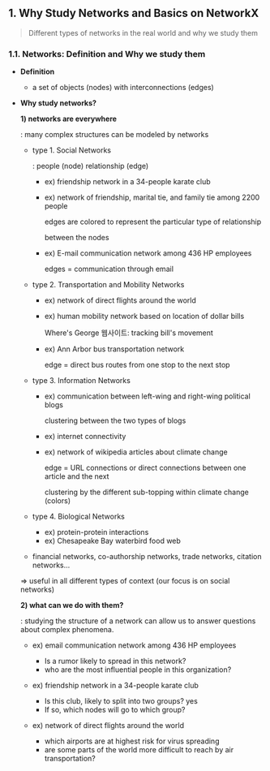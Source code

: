 ## 1. Why Study Networks and Basics on NetworkX

> Different types of networks in the real world and why we study them

### 1.1. Networks: Definition and Why we study them

- **Definition**

  - a set of objects (nodes) with interconnections (edges)

- **Why study networks?**

  **1) networks are everywhere**

  : many complex structures can be modeled by networks

  - type 1. Social Networks

    : people (node) relationship (edge)

    - ex) friendship network in a 34-people karate club

    - ex) network of friendship, marital tie, and family tie among 2200 people

      edges are colored to represent the particular type of relationship 

      between the nodes

    - ex) E-mail communication network among 436 HP employees

      edges = communication through email

  - type 2. Transportation and Mobility Networks

    - ex) network of direct flights around the world

    - ex) human mobility network based on location of dollar bills

      Where's George 웹사이트: tracking bill's movement

    - ex) Ann Arbor bus transportation network

      edge = direct bus routes from one stop to the next stop

  - type 3. Information Networks

    - ex) communication between left-wing and right-wing political blogs

      clustering between the two types of blogs

    - ex) internet connectivity

    - ex) network of wikipedia articles about climate change

      edge = URL connections or direct connections between one article and the next

      clustering by the different sub-topping within climate change (colors)

  - type 4. Biological Networks

    - ex) protein-protein interactions
    - ex) Chesapeake Bay waterbird food web

  - financial networks, co-authorship networks, trade networks, citation networks...

  => useful in all different types of context (our focus is on social networks)

  **2) what can we do with them?**

  : studying the structure of a network can allow us to answer questions about complex phenomena.

  - ex) email communication network among 436 HP employees
    - Is a rumor likely to spread in this network?
    - who are the most influential people in this organization?

  - ex) friendship network in a 34-people karate club
    - Is this club, likely to split into two groups? yes
    - If so, which nodes will go to which group?

  - ex) network of direct flights around the world
    - which airports are at highest risk for virus spreading
    - are some parts of the world more difficult to reach by air transportation?

